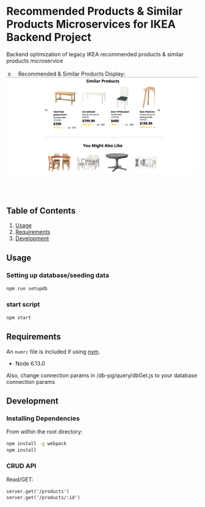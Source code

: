 # Recommended Products & Similar Products Microservices for IKEA Backend Project

Backend optimization of legacy IKEA recommended products & similar products microservice
<br/><br/>
&nbsp;s
&nbsp;
&nbsp;
Recommended & Similar Products Display:
&nbsp;
<img width="1000"
alt="sample1" src="./img/img1.png">
&nbsp;
&nbsp;
<br/><br/>
&nbsp;
&nbsp;
## Table of Contents

1. [Usage](#Usage)
2. [Requirements](#requirements)
3. [Development](#development)


## Usage

### Setting up database/seeding data

```sh
npm run setupdb
```

### start script

```sh
npm start
```

## Requirements

An `nvmrc` file is included if using [nvm](https://github.com/creationix/nvm).

- Node 6.13.0

Also, change connection params in /db-pg/query/dbGet.js to your database connection params

## Development


### Installing Dependencies

From within the root directory:

```sh
npm install -g webpack
npm install
```

### CRUD API

Read/GET:
```
server.get('/products')
server.get('/products/:id')
```